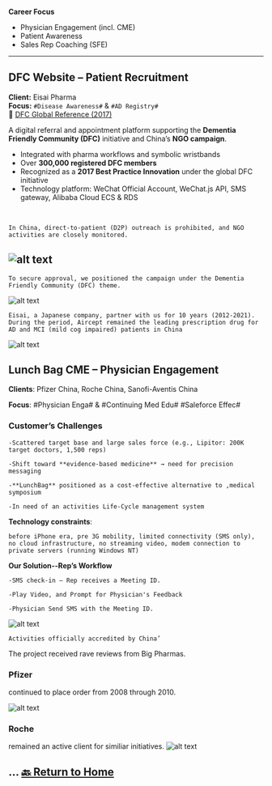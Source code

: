 **Career Focus**  
- Physician Engagement (incl. CME)  
- Patient Awareness  
- Sales Rep Coaching (SFE)

---

## DFC Website – Patient Recruitment  
**Client:** Eisai Pharma  
**Focus:** `#Disease Awareness#` & `#AD Registry#`  
🔗 [DFC Global Reference (2017)](https://www.alzint.org/u/dfc-developments.pdf)

A digital referral and appointment platform supporting the **Dementia Friendly Community (DFC)** initiative and China’s **NGO campaign**.

- Integrated with pharma workflows and symbolic wristbands  
- Over **300,000 registered DFC members**  
- Recognized as a **2017 Best Practice Innovation** under the global DFC initiative
- Technology platform: WeChat Official Account, WeChat.js API, SMS gateway, Alibaba Cloud ECS & RDS

<br>

    In China, direct-to-patient (D2P) outreach is prohibited, and NGO activities are closely monitored.

![alt text](Chen%20&%203000%20Wristbands.jpg)
---
    To secure approval, we positioned the campaign under the Dementia Friendly Community (DFC) theme.

![alt text](DFC.png)


    Eisai, a Japanese company, partner with us for 10 years (2012-2021). During the period, Aircept remained the leading prescription drug for AD and MCI (mild cog impaired) patients in China  

![alt text](Eisai.png)

## Lunch Bag CME – Physician Engagement

**Clients**: Pfizer China, Roche China, Sanofi-Aventis China

**Focus**: 
    #Physician Enga# &  #Continuing Med Edu# 
    #Saleforce Effec#

### Customer’s Challenges ###

    -Scattered target base and large sales force (e.g., Lipitor: 200K target doctors, 1,500 reps)

    -Shift toward **evidence-based medicine** → need for precision messaging

    -**LunchBag** positioned as a cost-effective alternative to ,medical symposium

    -In need of an activities Life-Cycle management system



**Technology constraints**: 

    before iPhone era, pre 3G mobility, limited connectivity (SMS only), no cloud infrastructure, no streaming video, modem connection to private servers (running Windows NT)


**Our Solution--Rep’s Workflow**

    -SMS check-in – Rep receives a Meeting ID.

    -Play Video, and Prompt for Physician's Feedback

    -Physician Send SMS with the Meeting ID.


![alt text](lunchCME.png)
```
Activities officially accredited by China’
```

The project received rave reviews from Big Pharmas. 

### Pfizer ###
 continued to place order from 2008 through 2010.

![alt text](Pfizer.png)

### Roche ###
 remained an active client for similiar initiatives.
![alt text](Roche.png)

...
[🔙 Return to Home](./README.md#career-references)
---